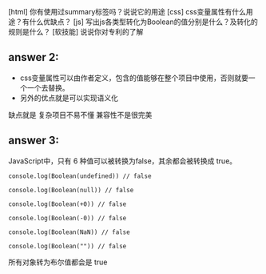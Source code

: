[html] 你有使用过summary标签吗？说说它的用途
[css] css变量属性有什么用途？有什么优缺点？
[js] 写出js各类型转化为Boolean的值分别是什么？及转化的规则是什么？
[软技能] 说说你对专利的了解


## answer 2:

* css变量属性可以由作者定义，包含的值能够在整个项目中使用，否则就要一个一个去替换。
* 另外的优点就是可以实现语义化

缺点就是 复杂项目不易不懂
兼容性不是很完美


## answer 3:
JavaScript中，只有 6 种值可以被转换为false，其余都会被转换成 true。

    console.log(Boolean(undefined)) // false

    console.log(Boolean(null)) // false

    console.log(Boolean(+0)) // false

    console.log(Boolean(-0)) // false

    console.log(Boolean(NaN)) // false

    console.log(Boolean("")) // false
所有对象转为布尔值都会是 true